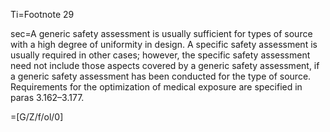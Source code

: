 Ti=Footnote 29

sec=A generic safety assessment is usually sufficient for types of source with a high degree of uniformity in design. A specific safety assessment is usually required in other cases; however, the specific safety assessment need not include those aspects covered by a generic safety assessment, if a generic safety assessment has been conducted for the type of source. Requirements for the optimization of medical exposure are specified in paras 3.162–3.177.

=[G/Z/f/ol/0]
